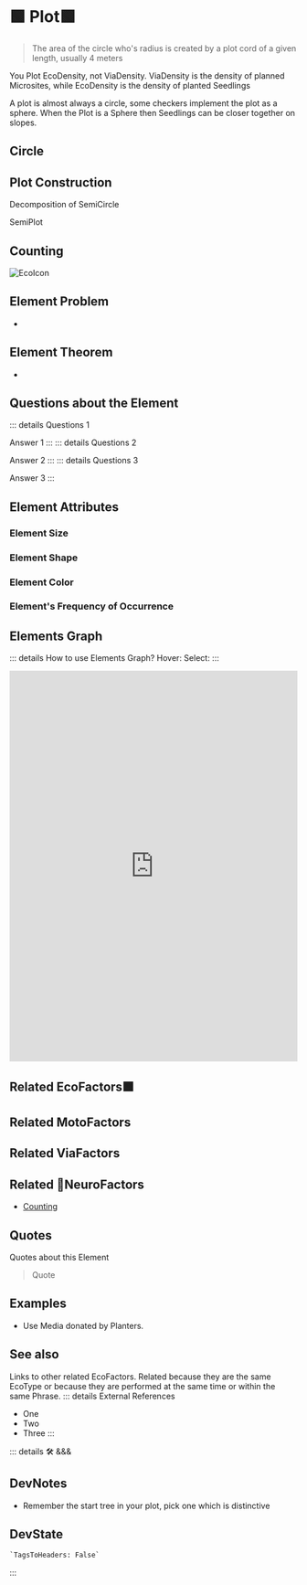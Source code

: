 
# 🟩  <eko>Plot</eko>🟩

> The area of the circle who's radius is created by a plot cord of a given length, usually 4 meters

You Plot EcoDensity, not ViaDensity. ViaDensity is the density of planned Microsites, while EcoDensity is the density of planted Seedlings

A plot is almost always a circle, some checkers implement the plot as a sphere. When the Plot is a Sphere then Seedlings can be closer together on slopes.

## Circle

## Plot Construction

Decomposition of SemiCircle

SemiPlot

## Counting

![EcoIcon](/Eko/Eko_Icon.png)

## Element Problem

-

## Element Theorem

-

## Questions about the Element

::: details Questions 1

Answer 1
:::
::: details Questions 2

Answer 2
:::
::: details Questions 3

Answer 3
:::

## Element Attributes

### Element Size

### Element Shape

### Element Color

### Element's Frequency of Occurrence

## Elements Graph

::: details How to use Elements Graph?
Hover:
Select:
:::
<iframe
    width="100%"
    height="684"
    frameborder="0"
    src="https://observablehq.com/embed/@d3/force-directed-graph/2?cells=chart"
></iframe>

## Related <eko>EcoFactors</eko>🟩

## Related <moto>MotoFactors</moto>

## Related <via>ViaFactors</via>

## Related 💜<neuro>NeuroFactors</neuro>

- [Counting](/encyclopedia/Psike/Counting/Overview)

## Quotes

Quotes about this Element

> Quote

## Examples

- Use Media donated by Planters.

## See also

Links to other related EcoFactors. Related because they are the same EcoType or because they are performed at the same time or within the same Phrase.
::: details External References

- One
- Two
- Three
:::

::: details 🛠 <dev>&&&</dev>

## DevNotes

- Remember the start tree in your plot, pick one which is distinctive

## DevState

```py
`TagsToHeaders: False`
```

:::
